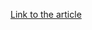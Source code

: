 [Link to the article](https://blogs.infoblox.com/cyber-threat-intelligence/cyber-campaign-briefs/malspam-campaign-delivers-dark-crystal-rat-dcrat/)
